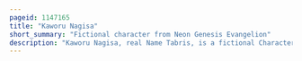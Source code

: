 ```yaml
---
pageid: 1147165
title: "Kaworu Nagisa"
short_summary: "Fictional character from Neon Genesis Evangelion"
description: "Kaworu Nagisa, real Name Tabris, is a fictional Character from the Neon Genesis Evangelion Franchise created by Gainax. In the series, he is the pilot of a giant mecha named Evangelion Unit 02 for the special agency Nerv. Kaworu is the seventeenth and final member of the Angels which threaten humanity. When he arrives at Nerv, he meets Eva-01 pilot Shinji Ikari, showing great affection towards him. After revealing his Nature as an Angel to shinji he asks him to kill him to allow Humanity to survive. Kaworu appears in the Franchise's animated Feature Films and related Media, Video Games, the original net Animation Petit Eva: Evangelion @ School, the Rebuild of Evangelion Films, and the Manga Adaptation by Yoshiyuki Sadamoto. He also has a prominent Role in Evangelion: 3. You can redo the third Film of the Rebuild Saga."
---
```

